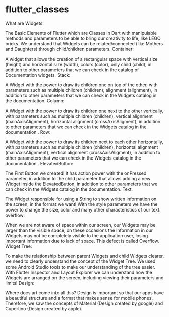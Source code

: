 # flutter_classes

What are Widgets:

The Basic Elements of Flutter which are Classes in Dart with manipulable methods and parameters to be able to bring our creativity to life, like LEGO bricks.
We understand that Widgets can be related/connected (like Mothers and Daughters) through child/children parameters.
Container:

A widget that allows the creation of a rectangular space with vertical size (height) and horizontal size (width), colors (color), only child (child), in addition to other parameters that we can check in the catalog of Documentation widgets.
Stack:

A Widget with the power to draw its children one on top of the other, with parameters such as multiple children (children), alignment (alignment), in addition to other parameters that we can check in the Widgets catalog in the documentation.
Column:

A Widget with the power to draw its children one next to the other vertically, with parameters such as multiple children (children), vertical alignment (mainAxisAlignment), horizontal alignment (crossAxisAligment), in addition to other parameters that we can check in the Widgets catalog in the documentation .
Row:

A Widget with the power to draw its children next to each other horizontally, with parameters such as multiple children (children), horizontal alignment (mainAxisAlignment), vertical alignment (crossAxisAligment), in addition to other parameters that we can check in the Widgets catalog in the documentation .
ElevatedButton:

The First Button we created! It has action power with the onPressed parameter, in addition to the child parameter that allows adding a new Widget inside the ElevatedButton, in addition to other parameters that we can check in the Widgets catalog in the documentation.
Text:

The Widget responsible for using a String to show written information on the screen, in the format we want! With the style parameters we have the power to change the size, color and many other characteristics of our text.
overflow:

When we are not aware of space within our screen, our Widgets may be larger than the visible space, on these occasions the information in our Widgets may not be completely visible to the application user, losing important information due to lack of space. This defect is called Overflow.
Widget Tree:

To make the relationship between parent Widgets and child Widgets clearer, we need to clearly understand the concept of the Widget Tree. We used some Android Studio tools to make our understanding of the tree easier. With Flutter Inspector and Layout Explorer we can understand how the Widgets are arranged on the screen, including viewing their parameters and limits!
Design:

Where does art come into all this? Design is important so that our apps have a beautiful structure and a format that makes sense for mobile phones. Therefore, we saw the concepts of Material (Design created by google) and Cupertino (Design created by apple).